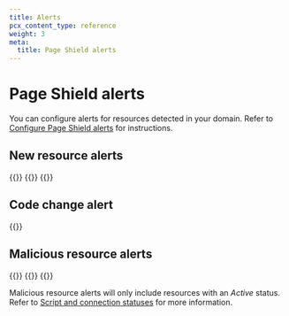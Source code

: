 ```yaml
---
title: Alerts
pcx_content_type: reference
weight: 3
meta:
  title: Page Shield alerts
---
```


# Page Shield alerts

You can configure alerts for resources detected in your domain. Refer to [Configure Page Shield alerts](/page-shield/detection/configure-alerts/) for instructions.

## New resource alerts

{{<available-notifications product="Page Shield" notificationName="Page Shield New Resources Alert">}}
{{<available-notifications product="Page Shield" notificationName="Page Shield New Domain Alert">}}
{{<available-notifications product="Page Shield" notificationName="Page Shield New Resource Exceeds Max URL Length Alert">}}

## Code change alert

{{<available-notifications product="Page Shield" notificationName="Page Shield New Code Change Detection Alert">}}

## Malicious resource alerts

{{<available-notifications product="Page Shield" notificationName="Page Shield New Malicious Domain Alert">}}
{{<available-notifications product="Page Shield" notificationName="Page Shield New Malicious URL Alert">}}
{{<available-notifications product="Page Shield" notificationName="Page Shield New Malicious Script Alert">}}

Malicious resource alerts will only include resources with an _Active_ status. Refer to [Script and connection statuses](/page-shield/reference/script-statuses/) for more information.
